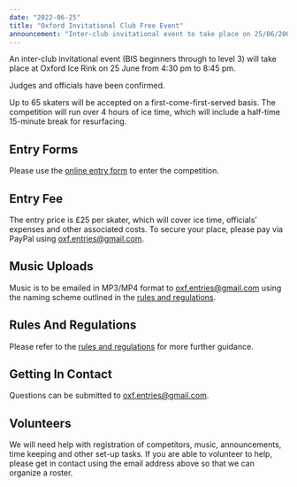 ```yaml
---
date: "2022-06-25"
title: "Oxford Invitational Club Free Event"
announcement: "Inter-club invitational event to take place on 25/06/2002 at Oxford Ice Rink"
---
```


An inter-club invitational event (BIS beginners through to level 3) will take place at Oxford Ice Rink on 25 June from 4:30 pm to 8:45 pm.

Judges and officials have been confirmed.

Up to 65 skaters will be accepted on a first-come-first-served basis. The competition will run over 4 hours of ice time, which will include a half-time 15-minute break for resurfacing.

## Entry Forms

Please use the [online entry form][entry] to enter the competition.

## Entry Fee

The entry price is £25 per skater, which will cover ice time, officials’ expenses and other associated costs. To secure your place, please pay via PayPal using oxf.entries@gmail.com.

## Music Uploads

Music is to be emailed in MP3/MP4 format to oxf.entries@gmail.com using the naming scheme outlined in the [rules and regulations][rules].

## Rules And Regulations

Please refer to the [rules and regulations][rules] for more further guidance.

## Getting In Contact

Questions can be submitted to oxf.entries@gmail.com.

## Volunteers

We will need help with registration of competitors, music, announcements, time keeping and other set-up tasks. If you are able to volunteer to help, please get in contact using the email address above so that we can organize a roster.

[entry]: https://forms.office.com/r/rSvpawPJyh
[rules]: /events/invitational/Oxford-Invitational-Rules-And-Regulations-25.06.2022.pdf
